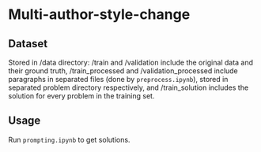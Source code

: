 # Multi-author-style-change

## Dataset
Stored in /data directory: /train and /validation include the original data and their ground truth, /train_processed and /validation_processed include paragraphs in separated files (done by `preprocess.ipynb`), stored in separated problem directory respectively, and /train_solution includes the solution for every problem in the training set.

## Usage
Run `prompting.ipynb` to get solutions.